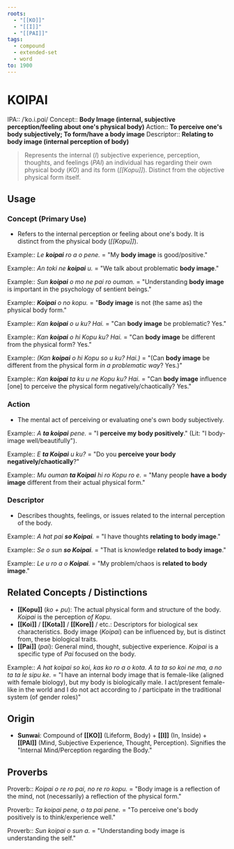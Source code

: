 ```yaml
---
roots:
  - "[[KO]]"
  - "[[I]]"
  - "[[PAI]]"
tags:
  - compound
  - extended-set
  - word
to: 1900
---
```


# KOIPAI

IPA::				/ˈko.i.pɑi/
Concept::		**Body Image (internal, subjective perception/feeling about one's physical body)**
Action::		**To perceive one's body subjectively; To form/have a body image**
Descriptor::	**Relating to body image (internal perception of body)**

> Represents the internal (*I*) subjective experience, perception, thoughts, and feelings (*PAI*) an individual has regarding their own physical body (*KO*) and its form (*[[Kopu]]*). Distinct from the objective physical form itself.

## Usage

### Concept (Primary Use)
*   Refers to the internal perception or feeling about one's body. It is distinct from the physical body (*[[Kopu]]*).

Example::   *Le **koipai** ro a o pene.* = "My **body image** is good/positive."

Example::   *An toki ne **koipai** u.* = "We talk about problematic **body image**."

Example::   *Sun **koipai** o mo ne pai ro ouman.* = "Understanding **body image** is important in the psychology of sentient beings."

Example::   ***Koipai** o no kopu.* = "**Body image** is not (the same as) the physical body form."

Example::   *Kan **koipai** o u ku? Hai.* = "Can **body image** be problematic? Yes."

Example::   *Kan **koipai** o hi Kopu ku? Hai.* = "Can **body image** be different from the physical form? Yes."

Example::   *(Kan **koipai** o hi Kopu so u ku? Hai.)* = "(Can **body image** be different from the physical form *in a problematic way*? Yes.)"

Example::   *Kan **koipai** ta ku u ne Kopu ku? Hai.* = "Can **body image** influence [one] to perceive the physical form negatively/chaotically? Yes."

### Action
*   The mental act of perceiving or evaluating one's own body subjectively. 

Example::   *A **ta koipai** pene.* = "I **perceive my body positively**." (Lit: "I body-image well/beautifully").

Example::   *E **ta Koipai** u ku?* = "Do you **perceive your body negatively/chaotically**?"

Example::   *Mu ouman **ta Koipai** hi ro Kopu ro e.* = "Many people **have a body image** different from their actual physical form."

### Descriptor
*   Describes thoughts, feelings, or issues related to the internal perception of the body. 

Example::   *A hat pai **so Koipai**.* = "I have thoughts **relating to body image**."

Example::   *Se o sun **so Koipai**.* = "That is knowledge **related to body image**."

Example::   *Le u ro a o **Koipai**.* = "My problem/chaos is **related to body image**."

## Related Concepts / Distinctions
*   **[[Kopu]]** (*ko + pu*): The actual physical form and structure of the body. *Koipai* is the perception *of* *Kopu*.
*   **[[Koi]]** / **[[Kota]]** / **[[Kore]]** / etc.: Descriptors for biological sex characteristics. Body image (*Koipai*) can be influenced by, but is distinct from, these biological traits.
*   **[[Pai]]** (*pai*): General mind, thought, subjective experience. *Koipai* is a specific type of *Pai* focused on the body.

Example:: *A hat koipai so koi, kas ko ro a o kota. A ta ta so koi ne ma, a no ta ta le sipu ke.* = "I have an internal body image that is female-like (aligned with female biology), but my body is biologically male. I act/present female-like in the world and I do not act according to / participate in the traditional system (of gender roles)"

## Origin

*   **Sunwai**: Compound of **[[KO]]** (Lifeform, Body) + **[[I]]** (In, Inside) + **[[PAI]]** (Mind, Subjective Experience, Thought, Perception). Signifies the "Internal Mind/Perception regarding the Body."

## Proverbs

Proverb:: *Koipai o re ro pai, no re ro kopu.* = "Body image is a reflection of the mind, not (necessarily) a reflection of the physical form."

Proverb:: *Ta koipai pene, o ta pai pene.* = "To perceive one's body positively is to think/experience well."

Proverb:: *Sun koipai o sun a.* = "Understanding body image is understanding the self."

